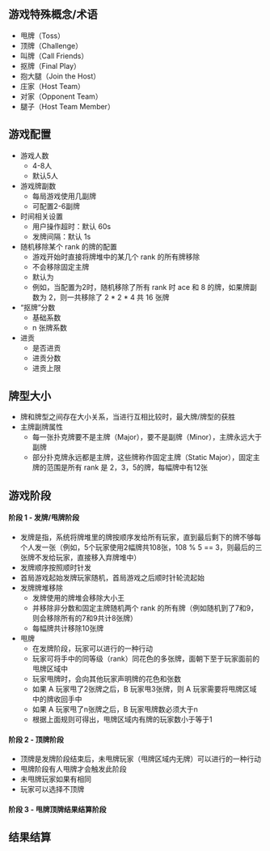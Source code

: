 ## 游戏特殊概念/术语
- 甩牌（Toss）
- 顶牌（Challenge）
- 叫牌（Call Friends）
- 抠牌（Final Play）
- 抱大腿（Join the Host）
- 庄家（Host Team）
- 对家（Opponent Team）
- 腿子（Host Team Member）

## 游戏配置
- 游戏人数
    - 4-8人
    - 默认5人
- 游戏牌副数
    - 每局游戏使用几副牌
    - 可配置2-6副牌
- 时间相关设置
    - 用户操作超时：默认 60s
    - 发牌间隔：默认 1s
- 随机移除某个 rank 的牌的配置
    - 游戏开始时直接将牌堆中的某几个 rank 的所有牌移除
    - 不会移除固定主牌
    - 默认为
    - 例如，当配置为2时，随机移除了所有 rank 时 ace 和 8 的牌，如果牌副数为 2，则一共移除了 2 * 2 * 4 共 16 张牌
- “抠牌”分数
    - 基础系数
    - n 张牌系数
- 进贡
    - 是否进贡
    - 进贡分数
    - 进贡上限

## 牌型大小
- 牌和牌型之间存在大小关系，当进行互相比较时，最大牌/牌型的获胜
- 主牌副牌属性
    - 每一张扑克牌要不是主牌（Major），要不是副牌（Minor），主牌永远大于副牌
    - 部分扑克牌永远都是主牌，这些牌称作固定主牌（Static Major），固定主牌的范围是所有 rank 是 2，3，5的牌，每幅牌中有12张
    
## 游戏阶段

#### 阶段 1 - 发牌/甩牌阶段

- 发牌是指，系统将牌堆里的牌按顺序发给所有玩家，直到最后剩下的牌不够每个人发一张（例如，5个玩家使用2幅牌共108张，108 % 5 == 3，则最后的三张牌不发给玩家，直接移入弃牌堆中）
- 发牌顺序按照顺时针发
- 首局游戏起始发牌玩家随机，首局游戏之后顺时针轮流起始
- 发牌牌堆移除
    - 发牌使用的牌堆会移除大小王
    - 并移除非分数和固定主牌随机两个 rank 的所有牌（例如随机到了7和9，则会移除所有的7和9共计8张牌）
    - 每幅牌共计移除10张牌
- 甩牌
    - 在发牌阶段，玩家可以进行的一种行动
    - 玩家可将手中的同等级（rank）同花色的多张牌，面朝下至于玩家面前的甩牌区域中
    - 玩家甩牌时，会向其他玩家声明牌的花色和张数
    - 如果 A 玩家甩了2张牌之后，B 玩家甩3张牌，则 A 玩家需要将甩牌区域中的牌收回手中
    - 如果 A 玩家甩了n张牌之后，B 玩家甩牌数必须大于n
    - 根据上面规则可得出，甩牌区域内有牌的玩家数小于等于1

#### 阶段 2 - 顶牌阶段
- 顶牌是发牌阶段结束后，未甩牌玩家（甩牌区域内无牌）可以进行的一种行动
- 甩牌阶段有人甩牌才会触发此阶段
- 未甩牌玩家如果有相同
- 玩家可以选择不顶牌

#### 阶段 3 - 甩牌顶牌结果结算阶段

## 结果结算